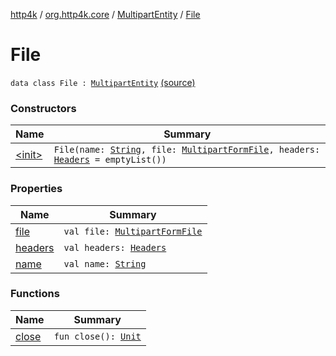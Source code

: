 [http4k](../../../index.md) / [org.http4k.core](../../index.md) / [MultipartEntity](../index.md) / [File](./index.md)

# File

`data class File : `[`MultipartEntity`](../index.md) [(source)](https://github.com/http4k/http4k/blob/master/http4k-multipart/src/main/kotlin/org/http4k/core/MultipartFormBody.kt#L27)

### Constructors

| Name | Summary |
|---|---|
| [&lt;init&gt;](-init-.md) | `File(name: `[`String`](https://kotlinlang.org/api/latest/jvm/stdlib/kotlin/-string/index.html)`, file: `[`MultipartFormFile`](../../../org.http4k.lens/-multipart-form-file/index.md)`, headers: `[`Headers`](../../-headers.md)` = emptyList())` |

### Properties

| Name | Summary |
|---|---|
| [file](file.md) | `val file: `[`MultipartFormFile`](../../../org.http4k.lens/-multipart-form-file/index.md) |
| [headers](headers.md) | `val headers: `[`Headers`](../../-headers.md) |
| [name](name.md) | `val name: `[`String`](https://kotlinlang.org/api/latest/jvm/stdlib/kotlin/-string/index.html) |

### Functions

| Name | Summary |
|---|---|
| [close](close.md) | `fun close(): `[`Unit`](https://kotlinlang.org/api/latest/jvm/stdlib/kotlin/-unit/index.html) |
